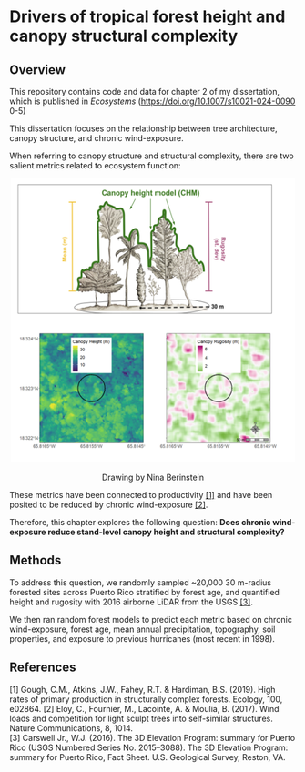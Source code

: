 # Drivers of tropical forest height and canopy structural complexity

## Overview
This repository contains code and data for chapter 2 of my dissertation, which is published in *Ecosystems* (https://doi.org/10.1007/s10021-024-0090 0-5)

This dissertation focuses on the relationship between tree architecture, canopy structure, and chronic wind-exposure.

When referring to canopy structure and structural complexity, there are two salient metrics related to ecosystem function:

<p align="center"><img src="/Figures/Canopy metrics.png" height="500">

<p align="center">Drawing by Nina Berinstein</p> 

These metrics have been connected to productivity [[1]](#1) and have been posited to be reduced by chronic wind-exposure [[2]](#2).
 
Therefore, this chapter explores the following question:
**Does chronic wind-exposure reduce stand-level canopy height and structural complexity?**

## Methods

To address this question, we randomly sampled ~20,000 30 m-radius forested sites across Puerto Rico stratified by forest age, and quantified height and rugosity with 2016 airborne LiDAR from the USGS [[3]](#3).  

We then ran random forest models to predict each metric based on chronic wind-exposure, forest age, mean annual precipitation, topography, soil properties, and exposure to previous hurricanes (most recent in 1998).


## References
<a id="1">[1]</a> 
Gough, C.M., Atkins, J.W., Fahey, R.T. & Hardiman, B.S. (2019). High rates of primary production in structurally complex forests. Ecology, 100, e02864.
<a id="2">[2]</a> 
Eloy, C., Fournier, M., Lacointe, A. & Moulia, B. (2017). Wind loads and competition for light sculpt trees into self-similar structures. Nature Communications, 8, 1014.  
<a id="3">[3]</a> 
Carswell Jr., W.J. (2016). The 3D Elevation Program: summary for Puerto Rico (USGS Numbered Series No. 2015–3088). The 3D Elevation Program: summary for Puerto Rico, Fact Sheet. U.S. Geological Survey, Reston, VA.
